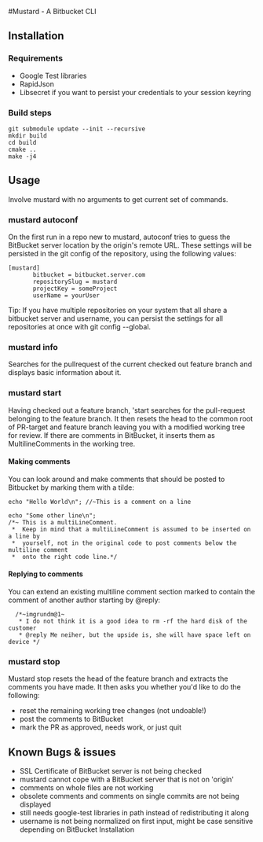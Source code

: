 #Mustard - A Bitbucket CLI
## Installation
### Requirements
- Google Test libraries
- RapidJson
- Libsecret if you want to persist your credentials to your session keyring
### Build steps
    git submodule update --init --recursive
    mkdir build
    cd build
    cmake ..
    make -j4
## Usage
 Involve mustard with no arguments to get current set of commands.
 ### mustard autoconf
 On the first run in a repo new to mustard, autoconf tries to guess the BitBucket server location by the origin's remote
 URL. These settings will be persisted in the git config of the repository, using the following values:
 
    [mustard]
           bitbucket = bitbucket.server.com
           repositorySlug = mustard
           projectKey = someProject
           userName = yourUser
 Tip: If you have multiple repositories on your system that all share a bitbucket server and username, you can
 persist the settings for all repositories at once with git config --global.
 
 ### mustard info
 Searches for the pullrequest of the current checked out feature branch and displays basic information about it.
 ### mustard start
 Having checked out a feature branch, 'start searches for the pull-request belonging to the feature branch.
 It then resets the head to the common root of PR-target and feature branch leaving you with a modified working tree
 for review. If there are comments in BitBucket, it inserts them as MultilineComments in the working tree.
 #### Making comments
 You can look around and make comments that should be posted to Bitbucket by marking them with a tilde:
 
    echo "Hello World\n"; //~This is a comment on a line
    
    echo "Some other line\n";
    /*~ This is a multiLineComment.
     *  Keep in mind that a multiLineComment is assumed to be inserted on a line by
     *  yourself, not in the original code to post comments below the multiline comment
     *  onto the right code line.*/
     
   #### Replying to comments
   You can extend an existing multiline comment section marked to contain the comment of another author starting by @reply:
   
      /*~imgrundm@1~
       * I do not think it is a good idea to rm -rf the hard disk of the customer
       * @reply Me neiher, but the upside is, she will have space left on device */
     
   ### mustard stop
   Mustard stop resets the head of the feature branch and extracts the comments you have made.
   It then asks you whether you'd like to do the following:
   - reset the remaining working tree changes (not undoable!)
   - post the comments to BitBucket
   - mark the PR as approved, needs work, or just quit
   
## Known Bugs & issues
- SSL Certificate of BitBucket server is not being checked
- mustard cannot cope with a BitBucket server that is not on 'origin'
- comments on whole files are not working
- obsolete comments and comments on single commits are not being displayed
- still needs google-test libraries in path instead of redistributing it along
- username is not being normalized on first input, might be case sensitive depending on BitBucket Installation

     
